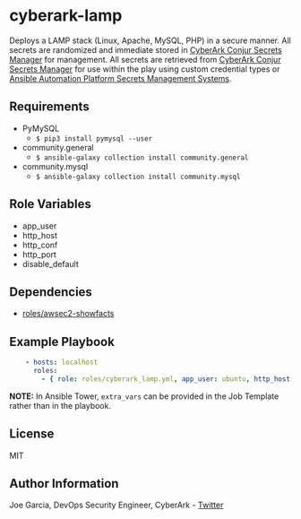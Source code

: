 cyberark-lamp
=========

Deploys a LAMP stack (Linux, Apache, MySQL, PHP) in a secure manner. All secrets are randomized and immediate stored in [CyberArk Conjur Secrets Manager](https://conjur.org) for management. All secrets are retrieved from [CyberArk Conjur Secrets Manager](https://conjur.org) for use within the play using custom credential types or [Ansible Automation Platform Secrets Management Systems](https://docs.ansible.com/ansible-tower/latest/html/userguide/credential_plugins.html).

Requirements
------------

* PyMySQL
  * `$ pip3 install pymysql --user`
* community.general
  * `$ ansible-galaxy collection install community.general`
* community.mysql
  * `$ ansible-galaxy collection install community.mysql`

Role Variables
--------------

* app_user
* http_host
* http_conf
* http_port
* disable_default

Dependencies
------------

* [roles/awsec2-showfacts](../awsec2-showfacts)

Example Playbook
----------------

```yaml
    - hosts: localhost
      roles:
        - { role: roles/cyberark_lamp.yml, app_user: ubuntu, http_host: lampdemo.joegarcia.dev, http_conf: lampdemo.conf, http_port: 80, disable_default: true}
```

**NOTE:** In Ansible Tower, `extra_vars` can be provided in the Job Template rather than in the playbook.

License
-------

MIT

Author Information
------------------

Joe Garcia, DevOps Security Engineer, CyberArk - [Twitter](https://twitter.com/Joe_Garcia)
